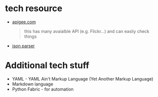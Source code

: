 # tech resource
* [apigee.com](apigee.com)
    > this has many avaialble API (e.g. Flickr...)
    > and can easliy check things
* [json parser](http://json.parser.online.fr)


# Additional tech stuff
* YAML - YAML Ain't Markup Language (Yet Another Markup Language)
* Markdown language
* Python Fabric - for automation